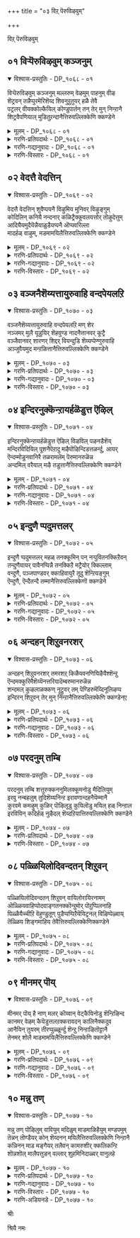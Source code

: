 +++
title = "०३ विऱ् पॆरुविऴवुम्"

+++

विऱ् पॆरुविऴवुम्

## ०१ विऱ्पॆरुविऴवुम् कञ्जनुम्

<details open><summary>विश्वास-प्रस्तुतिः - DP_१०६८ - ०१</summary>

विऱ्पॆरुविऴवुम् कञ्जनुम् मल्लरुम् वेऴमुम् पाहनुम् वीऴ  
शॆट्रवन् तन्नैप्पुरमॆरिशॆय्द शिवनुऱुतुयर् हळै तेवै  
पट्रलर् वीयक्कोल्कैयिल् कॊण्डुपार्तन् तन् तेर् मुन् निन्ऱानै  
शिट्रवैपणियाल् मुडितुऱन्दानैत्तिरुवल्लिक्केणि क्कण्डेने
</details>

<details><summary>मूलम् - DP_१०६८ - ०१</summary>

विऱ्पॆरुविऴवुम् कञ्जनुम् मल्लरुम् वेऴमुम् पाहनुम् वीऴ  
शॆट्रवन् तन्नैप्पुरमॆरिशॆय्द शिवनुऱुतुयर् हळै तेवै  
पट्रलर् वीयक्कोल्कैयिल् कॊण्डुपार्तन् तन् तेर् मुन् निन्ऱानै  
शिट्रवैपणियाल् मुडितुऱन्दानैत्तिरुवल्लिक्केणि क्कण्डेने
</details>

<details><summary>गरणि-प्रतिपदार्थः - DP_१०६८ - ०१</summary>

विल्=बिल्लिन, पॆरु विऴवुम्=दॊड्ड उत्सववू, कञ्जनुम्=कंसनू, मल्लरुम्=मल्लरू, वेऴमुम्=आनॆयू, पाहनुम्=मावटिगनू, वीऴ=नाशवागुवन्तॆ, शॆट्रवन् तन्नै=ध्वंसमाडिदवनू, पुरम्=त्रिपुरवन्नु, ऎरिशॆय्द=सुट्टुभस्म माडिद, शिवन्=शिवन, उऱुतुयर्=बहळ दॊड्ड दुःखवन्नु, कळै=कळॆद, तेवै=देवनू, पट्रलर् वीय=शत्रुगळु मडियुवन्तॆ, कोल्=छाटिकोलन्नु, कैयिल् कॊण्डु=कैयल्लि हिडिदु, पार् त्तन् तन्=पार्थन तेर् मुन्—तेरिन मुम्भागदल्लि, निन्ऱानै=निन्तवनू, शिऱु=किरिय, अवै=तायिय, पणियाल्=कार्यदिन्द, मुडि=किरीटवन्नु, तुऱन्दानै=तॊरॆदवनु आदवनन्नु, तिरुवल्लिक्केणि=तिरुवल्लिक्केणियल्लि, कण्डेने=कण्डॆनल्ला\!
</details>

<details><summary>गरणि-गद्यानुवादः - DP_१०६८ - ०१</summary>

बिल्लिन दॊड्ड उत्सववू,कंसनू, मल्लरू,आनॆयू, मावटिगनू, नाशवागुवन्तॆ ध्वंसमाडिदवनू, त्रिपुरवन्नु सुट्टुभस्म माडिद शिवन बहळ दॊड्ड दुःखवन्नु कळॆद देवनू, शत्रुगळु मडियुवन्तॆ छाटिकोलन्नु कैयल्लि हिडिदु पार्थन रथद मुम्भागदल्लि निन्तवनू, किरिय तायिय कार्यदिन्द किरीटवन्नु तॊरॆदवनू आदवनन्नु तिरुवल्लिक्केणियल्लि कण्डॆनल्ल\! \(१\)
</details>

<details><summary>गरणि-विस्तारः - DP_१०६८ - ०१</summary>

ई तिरुमॊऴियल्लि आऴ्वाररु मदरासु नगरद तिरुवल्लिक्केणि विस्तरणॆय धवाद पार्थसारथि देवालयदल्लि भगवन्तन दर्शन पडॆयुत्तिद्दारॆ.

कृष्णावतारद साहसगळु अवर नॆनपिगॆ बरुत्तिवॆ- कृष्णन कडुशत्रुवाद कंसनु, अवनन्नु कॊल्लिसलु कॆलवु यत्नगळन्नु नडसिदनु. अवुगळल्लि धनुर्यागवॆम्ब उत्सववॊन्दु. धनुर्यागवॆम्ब कारणदिन्द कृष्णनन्नु मधुरॆगॆ कंसनु बरमाडिकॊण्डनु. यागशालॆयल्लि पूजॆगॆन्दु इट्टिद्द धनुस्सन्नु कृष्णनु ऎत्तिकॊण्डु मुरिदुहाकिदनु. हॆब्बागिलल्लि आनॆयिन्द कृष्णनन्नु तुळिसिबिडबेकॆम्ब यत्नवू फलिसलिल्ल. आ आनॆयन्नू अदर मावटिगनन्नू कृष्णनु कॊन्दुहाकिदनु. अनन्तर नडॆदद्दु मल्लयुद्धद कुतन्त्र. नुरितमल्लरिन्द कृष्णनन्नु कॊल्लिसुव यत्न. अदू सागलिल्ल. बदलागि, आ मल्लरे सत्तरु. कडॆगॆ, कंसनू कृष्णनिन्द मडिदनु. इदु कंसवधॆय घट्ट.

आमेलॆ बहुकालद बळिक बन्दद्दु महाभारतयुद्ध. आ युद्धदल्लि पार्थनिगॆ कृष्णने सारथियागि निन्त. कैयल्लि छावटियन्नु हिडिदु रथद मुम्भागदल्लि निन्तु पार्थनिगॆ मार्गदर्शकनागि ऎल्ल विधदल्लू अवनिगॆ सहायकनागि शत्रुगळन्नॆल्ल निर्मूलगॊळिसि, पाण्डवरन्नु कापाडिदनु.

हिन्दॆ, परशिवनिगे ऒदगिद कडुदुःखवाद ब्रह्महत्यादोषवन्नु स्वामियु नीगिदनु.

श्रीरामनागि अवतरिसिदाग, किरिय तायियाद कैकेयिय हटदिन्द अवनिगॆ सल्लबेकागिद्द किरीटवन्नु त्यजिसि वनवासक्कॆ सन्तोषदिन्द तॆरळिदनु.

हीगॆ, दुष्टसंहारक्कागि शिष्टरक्षकनागि आश्रित पोषकनागि, आदर्श मानवनागि मॆरॆयुव भगवन्तनिगॆ तिरुवल्लिक्केणियल्लि आऴ्वाररु सेवॆ सल्लिसुत्तिद्दारॆ.
</details>

## ०२ वेदत्तै वेदत्तिन्

<details open><summary>विश्वास-प्रस्तुतिः - DP_१०६९ - ०२</summary>

वेदत्तै वेदत्तिन् शुवैप्पयनै विऴुमिय मुनिवर् विऴुङ्गुम्  
कोदिलिन् कनियै नन्दनार् कळिट्रैक्कूवलयत्तोर् तॊऴुदेत्तुम्  
आदियैयमुदैयॆन्नैयाळुडैयप्पनै ऒप्पवरिल्ला  
मादर्हळ् वाऴुम्, मडमामयिलैत्तिरुवल्लिक्केणि क्कण्डेने
</details>

<details><summary>मूलम् - DP_१०६९ - ०२</summary>

वेदत्तै वेदत्तिन् शुवैप्पयनै विऴुमिय मुनिवर् विऴुङ्गुम्  
कोदिलिन् कनियै नन्दनार् कळिट्रैक्कूवलयत्तोर् तॊऴुदेत्तुम्  
आदियैयमुदैयॆन्नैयाळुडैयप्पनै ऒप्पवरिल्ला  
मादर्हळ् वाऴुम्, मडमामयिलैत्तिरुवल्लिक्केणि क्कण्डेने
</details>

<details><summary>गरणि-प्रतिपदार्थः - DP_१०६९ - ०२</summary>

वेदत्तै=वेदस्वरूपनन्नु, वेदत्तिन्=वेददल्लिरुव, शुवै=रुचिकरवाद, पयनै=फलस्वरूपनन्नु, विऴुमिय= श्रेष्ठराद, मुनिवर्=महर्षिगळु, विऴुङ्गुम्=नुङ्गि आस्वादिसुव, कोदु इलिन्=सिप्पि हॊट्टु, ओटॆ मॊदलादुवुगळिल्लद, कनियै=पूर्ण फलवन्नु\(हण्णन्नु\)नन्दनार्=नन्दगोपन, कळिट्रै=\(सुन्दर\)आनॆय मरियन्नु, कुवलयत्तोर्=भूमिय मेलॆ इरुववरॆल्ल, तॊऴुदु=नमस्करिसि, एत्तुम्=स्तुतिसुव, आदियै=आदिमूलनन्नु, अमुदै=अमृतस्वरूपियन्नु, ऎन्नै=नन्नन्नु, आळ् उडै=दासनागि उळ्ळ, अप्पनै=स्वामियन्नु, ऒप्पवर् इल्ला=साटियिल्लदवराद, मादर्हळ्=हॆङ्गसरु, वाऴुम्=वासिसुव, मडम्=सुन्दरवाद, मा=श्रेष्ठवाद, मयिलै=नविलन्नु, तिरुवल्लिक्केणि=तिरुवल्लिक्केणियल्लि, कण्डेने=कण्डॆनल्ला\!
</details>

<details><summary>गरणि-गद्यानुवादः - DP_१०६९ - ०२</summary>

वेदस्वरूपनन्नु, वेददल्लिरुव रुचिकरवाद फलस्वरूपनन्नु, श्रेष्ठराद महर्षिगळु नुङ्गि आस्वादिसुव सिप्पॆ,ओटॆ,नारु मॊदलादवॊन्दू इल्लद पूर्तियाद हण्णन्नू नन्दगोपन अन्दवाद आनॆयमरियन्नू, भूमियमेलॆ इरुववरॆल्लरू नमस्करिसि स्तुतिसुव आदिमूलनन्नू, अमृतस्वरूपनन्नू, नन्नन्नु दासनन्नागि स्वीकरिसिरुव स्वामियन्नू, साटियिल्लद हॆङ्गसरि वासिसुव \(बाळुव\) सुन्दरवाद श्रेष्ठवाद नविलन्नू तिरुवल्लिक्केणियल्लि कण्डॆनल्ल\! \(२\)
</details>

<details><summary>गरणि-विस्तारः - DP_१०६९ - ०२</summary>

भगवन्तनु ज्ञानस्वरूपनु. भगवन्तनन्नु कुरितु तिळिवळिकॆ कॊडुवुदु वेद. अल्लदे “वेदगळल्लि सामवेद नानु”ऎन्दु भगवन्तने प्रकटपडिसिद्दानॆ. आद्दरिन्द, भगवन्तनु वेदस्वरूपनु- पूर्णवागि तिळियतक्कवनु.

वेदगळिगॆ वस्तु भगवन्तने. अवनन्नु कुरितु वेदगळु बहळ स्वारस्यवागि विवरिसि हेळुत्तवॆ. अदन्नॆल्ला चॆन्नागि आस्वादिसुत्ता आनन्दिसुत्ता बरुवुदरिन्द बरुव फलवु भगवद्विषयवाद पूर्णज्ञानवे. आद्दरिन्द भगवन्तनु वेदद फलस्वरूपनू हौदु.

चॆन्नागि हण्णु मागि, अदरल्लि सिप्पॆयागलि, नारागलि,ओटॆयागलि इल्लदन्तॆ अदु पूर्तियागि रसवत्ताद तिरुळिनिन्द तुम्बिद्दरॆ, अदन्नॆल्ल तिन्दु सवियबहुदल्लवे? भगवन्तनू सह हागॆये. अवनल्लि “इदु बेड, इदु कॆट्टद्दु”-ऎन्दु मुन्तागि त्यजिसबहुदादद्दु यावुदू इल्ल. ऎल्ल रीतियल्लू भगवन्तनन्नु सविय बेकादद्दे\! आद्दरिन्दले भगवन्तनन्नु ऒळ्ळॆय परिपक्ववाद पूर्णफलवॆन्नुवुदु. अदरल्लि यवौदन्नू बिडदॆ ऎल्लवन्नू भुजिसि आनन्दिसुवुदु. ई विषय श्रेष्ठराद महर्षिगळिगॆ मात्रवे गॊत्तु.

भगवन्तनु श्रीकृष्णनागि अवतरिसि नन्दगोपन मगनागि बॆळॆदवनु. नन्दगोपन मुद्दिन मगनाद्दरिन्द अवनन्नु आनॆयमरिगॆ होलिसिद्दारॆ.

भगवन्तनु ऎल्लक्कू आदि. ऎल्लक्कू मूल. ऎल्लक्कू कारण. अवनु अमृतस्वरूपनु. अमृतपान माडिदवरु मरणवन्नु दाटुत्तारॆ. अमररागुत्तारॆ. हागॆये भगवन्तनन्नु पानमाडिदवरु \(अवन नामवन्नु जपिसुववरु, गुणगान माडुववरु\) भगवन्तनन्नु आश्रयिसिदवरु अमररे आगुत्तारॆ.
</details>

## ०३ वञ्जनैशॆय्यत्तायुरुवाहि वन्दपेयलऱि

<details open><summary>विश्वास-प्रस्तुतिः - DP_१०७० - ०३</summary>

वञ्जनैशॆय्यत्तायुरुवाहि वन्दपेयलऱि मण् शेर  
नञ्जमर् मुलै यूडुयिर् शॆहवुण्ड नादनैत्तानवर् कूट्रै  
वञ्जैवानवर् शारणर् शिद्दर् वियन्दुडि शॆय्यप्पेण्णुरुवाहि  
अञ्जुवैयमुद मन्ऱळित्तानैत्तिरुवल्लिक्केणि क्कण्डेने
</details>

<details><summary>मूलम् - DP_१०७० - ०३</summary>

वञ्जनैशॆय्यत्तायुरुवाहि वन्दपेयलऱि मण् शेर  
नञ्जमर् मुलै यूडुयिर् शॆहवुण्ड नादनैत्तानवर् कूट्रै  
वञ्जैवानवर् शारणर् शिद्दर् वियन्दुडि शॆय्यप्पेण्णुरुवाहि  
अञ्जुवैयमुद मन्ऱळित्तानैत्तिरुवल्लिक्केणि क्कण्डेने
</details>

<details><summary>गरणि-प्रतिपदार्थः - DP_१०७० - ०३</summary>

वञ्जनै शॆय्य=वञ्चनॆयन्नु माडलु, ताय् उरु आहि वन्द=तायिय रूपदल्लि बन्द, पेय्=राक्षसियु, अलऱि=किरिचाडुत्ता, मण् शेर=नॆलदमेलॆ उरुळुवन्तॆ, नञ्जु अमर्=विषतुम्बिद, मुलै ऊडु=मॊलॆय मूलक, उयिर् शॆह=जीवसायुवन्तॆ, उण्ड=मॊलॆयुण्ड, नातनै=स्वामियन्नु, तानवर्=दानवर, कूट्रै=यमस्वरूपनन्नु, वञ्जै वानवर्=विद्याधररु

शारणर्= चारणरु, सिद्धर्=सिद्धरु, वियन्दु=आश्चर्यपट्टु, तुदिशॆय्य=स्तुतिसुवन्थ, पॆण् उरु आहि=हॆण्णुरूपवन्नु तळॆदु, अम् शुवै=सॊगसाद रुचियुळ्ळ, अमुदम्=अमृतवन्नु, अन्ऱु=अन्दु, अळित्तानै=हञ्चिदवनन्नु, तिरुवल्लिक्केणि=तिरुवल्लिक्केणियल्लि, कण्डेने=कण्डॆनल्ला\!
</details>

<details><summary>गरणि-गद्यानुवादः - DP_१०७० - ०३</summary>

वञ्चनॆयन्नु माडुवुदक्कागि तायिय रूपदल्लि बन्द राक्षसियु किरिचुत्ता नॆलदमेलॆ उरुळुवन्तॆ\(अवळ\)विषतुम्बिद मॊलॆय मूलक प्राण होगुवन्तॆ मॊलॆयुण्ड स्वामियन्नु, दानवर यमस्वरूपनन्नु, विद्याधररु, चारणरु, सिद्धरु आश्चर्यदिन्द स्तुतिसुवन्थ हॆण्णुरूपवन्नु तळॆदु, सॊगसाद रुचियुळ्ळ अमृतवन्नु अन्दु, हञ्चिदवनन्नु तिरुवल्लिक्केणियल्लि कण्डॆनल्ल\! \(३\)
</details>

<details><summary>गरणि-विस्तारः - DP_१०७० - ०३</summary>

ईपाशुरदल्लि भगवन्तन ऎरडु विस्मयकारकवाद साहसगळन्नु आऴ्वाररु नॆनपिगॆ तरुत्तारॆ.

मॊदलनॆयदु कृष्णावतारक्कॆ सेरिद्दु. शिशुवागि बेरॆ कडॆयल्लि बॆळॆयुत्तिद्द कृष्णनन्नु कॊल्लबेकॆन्दु योचिसि कंसनु पूतनियॆम्ब रक्कसियन्नु “ऎरडु तिङ्गळ ऒळगिन वयस्सिन मक्कळन्नॆल्ला कॊल्लुवन्तॆ” आज्ञॆमाडि, कळुहिसिद. अवळु हसुळॆगळन्नॆत्ति मुद्दाडि, अवक्कॆ तन्न विषद मॊलॆयन्नूडि कॊल्लुवुदु अवळ कुतन्त्रवागित्तु. अनेक हसुगूसुगळन्नु हागॆ कॊन्दु आगित्तु. अवळु नन्दगोकुलक्कू बन्दळु. आकर्षक शिशुवाद कृष्णनन्नु कण्डळु. सुन्दरिय रूपतळॆदु, कृष्णनिगॆ मॊलॆयूडिसलु अवनन्नु ऎत्तिकॊण्डळु. स्वल्पहॊत्तिनल्ले अवळु किरिचुत्ता नॆलदमेलॆ हॊरळाडि प्राणबिट्टळु. कृष्णनु मग्गुलल्ले आडुत्तिद्द. गोकुलद जनरॆल्लरिगू परमाश्चर्यवायितु.

राक्षसवंशवन्ने निर्मूलगॊळिसुवुदक्कागि भगवन्तनु अवरिगॆ यमस्वरूपने आगिद्दनु.

भगवन्तन इन्नॊन्दु आश्चर्यकारसाहस समुद्रमथनद कालद्दु. हाल्गडलन्नु देवदानवरु कडॆदुदर फलवागि हुट्टिद्दु श्रेष्ठवस्तुगळल्लि अमृतवू सेरिद्दु. भगवन्तनु अमृतवन्नु देवतॆगळिगॆ मात्रवे हञ्चि अवरन्नु अमररन्नागिसबेकागित्तु. अदक्कागि भगवन्तनु अपरूपसुन्दरियाद मोहिनियरूपवन्नु तळॆदु, चमत्कारदिन्द देवतॆगळिगॆ मात्रवे अमृतवन्नु हञ्चिदनु.

“तिरु अल्लि केणि”- ऎन्दरॆ “पवित्रवाद कन्नैदिलॆ हूगळु तुम्बिद कॊळ\(सरोवर\). तिरुवल्लिक्केणियल्लि अन्थदॊन्दु पुष्करिणियिद्दद्दरिन्द आ क्षेत्रक्के आ हॆसरु बन्दितन्तॆ.
</details>

## ०४ इन्दिरनुक्कॆन्ऱायर्हळॆडुत्त ऎऴिल्

<details open><summary>विश्वास-प्रस्तुतिः - DP_१०७१ - ०४</summary>

इन्दिरनुक्कॆन्ऱायर्हळॆडुत्त ऎऴिल् विऴविल् पऴनडैशॆय्  
मन्दिरविदियिल् पूशनैपॆऱादु मऴैपॊऴिन्दिडत्तळर्न्दु, आयर्  
ऎन्दम्मोडुनवानिरै तळरामलॆम् पॆरुमानरुळॆन्न  
अन्दमिल् वरैयाल् मऴै तडुत्तानैत्तिरुवल्लिक्केणि क्कण्डेने
</details>

<details><summary>मूलम् - DP_१०७१ - ०४</summary>

इन्दिरनुक्कॆन्ऱायर्हळॆडुत्त ऎऴिल् विऴविल् पऴनडैशॆय्  
मन्दिरविदियिल् पूशनैपॆऱादु मऴैपॊऴिन्दिडत्तळर्न्दु, आयर्  
ऎन्दम्मोडुनवानिरै तळरामलॆम् पॆरुमानरुळॆन्न  
अन्दमिल् वरैयाल् मऴै तडुत्तानैत्तिरुवल्लिक्केणि क्कण्डेने
</details>

<details><summary>गरणि-प्रतिपदार्थः - DP_१०७१ - ०४</summary>

इन्दिरनुक्कू=इन्द्रनिगॆ, ऎन्ऱु=ऎन्दु, आयर्हळ्-गोवळरु, ऎडुत्त=कैगॊण्ड, ऎऴिल् विऴविल्=सुन्दरवाद उत्सवदल्लि, पऴनडै शॆय्=हळॆय कालद आचारवागि माडुव, मन्दिरम् विदियिल्=मन्त्रविधियल्लि, पूशनै=पूजॆयन्नु, पॆऱादु=पडॆयदॆ, मऴै=मळॆयन्नु, पॊऴिन्दिड=सुरिसलु, आयर्=गोवळरु, ऎम् तम्मोडु=नम्मॊडनॆ, इनम्=ऒट्टुगूडिरुव, आ निरै=दनकरुगळ मन्दॆगळु, तळरामल्=सङ्कटपडद हागॆ, ऎम् पॆरुमान्=नम्म स्वामिये, अरुळ्=कृपॆदोरु, ऎन्न=ऎन्नलु, अन्दम् इल्=अन्दविल्लद, वरैयाल्=पर्वतदिन्द, मऴै=मळॆयन्नु, तडुत्तानै=तडॆदवनन्नु, तिरुवल्लिक्केणि=तिरुवल्लिक्केणियल्लि, कण्डेने=कण्डॆनल्ला\!
</details>

<details><summary>गरणि-गद्यानुवादः - DP_१०७१ - ०४</summary>

इन्द्रनिगॆ ऎन्दु गोवळरु कैगॊण्ड सुन्दरवाद उत्सवदल्लि हळॆयकालद आचारवागि माडुव मन्त्रविधियल्लि पूजॆयन्नु पडॆयदॆ, मळॆयन्नु सुरिसलु “गोवळरु नम्मॊडनॆ ऒट्टुगूडिरुव दनकरुगळ मन्दॆगळु सङ्कटपडद हागॆ नमम् स्वामिये कृपॆदोरु” ऎन्नलु, अन्दविल्लद बॆट्टदिन्द मळॆयन्नु तडॆदवनन्नु तिरुवल्लिक्केणियल्लि कण्डॆनल्ल\! \(४\)
</details>

<details><summary>गरणि-विस्तारः - DP_१०७१ - ०४</summary>

कृष्णावतारद ऒन्दु दिव्यवाद प्रसङ्गवन्नु इल्लि हेळलागिदॆ. भगवन्तनु आश्रितवत्सलनॆन्दु तोरिसलु अदॊन्दु निदर्शन.

हळॆय कालद सम्फ्रदायवागि, गोवळरु वर्षक्कॊम्मॆ इन्द्रपूजॆ ऎम्ब दॊड्डहब्बवन्नु नडसुत्तिद्दरु. ऒन्दु वर्ष बालकृष्णनु हेळिदनु. “ई इन्द्रपूजॆ एतक्के? इन्द्रनिन्द नमगॆ याव उपकारवू इल्ल. इन्द्रनिगॆ बदलागि ई बॆट्टवन्नु नावु पूजिसोण. अदु नमगू नम्म दनकरुगळिगू आश्रयनीडुवुदु”. हागॆये, आ सल गोवळरु उत्सव नडसिदरु. बॆट्टवन्नु पूजिसिदरु. बॆट्टक्के ऎडॆ नीडिदरु. इन्द्र इदन्नु नोडिद. तनगॆ सल्लबेकागिद्द पूजॆ पुरस्कारगळन्नु, विधिवत्तागि सल्लिसदॆ, तन्नन्नु अपमान पडिसिदरल्ल\! “ई गोवळरन्नु हाळुमाडिबिडुत्तेनॆ”ऎन्दु गोकुलद मेलॆ सततवाद बिरुसुमळॆयन्नु एळुदिनगळ काल सुरिसिदनु. आग गोवळरु बालकृष्णनल्लि मॊरॆयिट्टरु-”स्वामी, नावू नम्म दनकरुगळू हाळागदन्तॆ कापाडु”ऎन्दु बेडिदरु. बालकृष्णनु आ गोवर्धनगिरियन्ने ऎत्तिहिडिदु, गोवळरन्नू दनकरुगळन्नू मळॆयिन्द रक्षिसिदनु.
</details>

## ०५ इन्दुणै प्पदुमत्तलर्

<details open><summary>विश्वास-प्रस्तुतिः - DP_१०७२ - ०५</summary>

इन्दुणै प्पदुमत्तलर् महळ् तनक्कूमिन् पन् नऱ्पुवितनक्किऱैवन्  
तन्दुणैयायर् पावैनप्पिन्नै तनक्किऱै मट्रैयोर् क्किल्लाम्  
वन्दुणै, पञ्जपाण्डवर् क्काहिवायुरै तूदु शॆन्ऱियङ्गुम्  
ऎन्दुणै, ऎन्दैतन्दै तम्मानैत्तिरुवल्लिक्केणॊ क्कण्डेने
</details>

<details><summary>मूलम् - DP_१०७२ - ०५</summary>

इन्दुणै प्पदुमत्तलर् महळ् तनक्कूमिन् पन् नऱ्पुवितनक्किऱैवन्  
तन्दुणैयायर् पावैनप्पिन्नै तनक्किऱै मट्रैयोर् क्किल्लाम्  
वन्दुणै, पञ्जपाण्डवर् क्काहिवायुरै तूदु शॆन्ऱियङ्गुम्  
ऎन्दुणै, ऎन्दैतन्दै तम्मानैत्तिरुवल्लिक्केणॊ क्कण्डेने
</details>

<details><summary>गरणि-प्रतिपदार्थः - DP_१०७२ - ०५</summary>

इन्=इनिदाद, तुणै=जॊतॆयाद, पदुमत्तु अलऎ=कमलद हूविन, महळ् तनक्कूम्=मगळिगू, इन्बन्=प्रियनू, नल् पुवि तनक्कू=ऒळ्ळॆय भूमिगू, इऱैवन्=नाथनू, तन् तुणै-तनगॆ जॊतॆयागबल्ल, आयर् पावै=गोवळ कन्यॆयाद, नप्पिन्नैतनक्कू=नप्पिन्नैगॆ, इऱै=गण्डनू, मट्रैयोर् क्कू=मिक्कवरिगॆ, ऎल्लाम्=ऎल्लरिगू, वन् तुणै=ऎडॆबिडद जॊतॆयादवनू, पञ्जपाण्डवर् क्कू आहि=पञ्चपाण्डवरिगॆ सहायकनागि, वाय् उरै=\(विवरिसि\)बायि मातनाडुव, तूदु शॆन्ऱु=दूतनागि होगि, इयङ्गुम्=कॆलस माडिदवनू, ऎन् तुणै=नन्न जॊतॆगारनू, ऎन्दैतन्दै=नन्न तन्दॆयू, तम्मानै=नम्म स्वामियू आदवनन्नु, तिरुवल्लिक्केणि=तिरुवल्लिक्केणियल्लि, कण्डेने=कण्डॆनल्ला\!
</details>

<details><summary>गरणि-गद्यानुवादः - DP_१०७२ - ०५</summary>

इनिदाद जॊतॆयाद कमलद हूविन मगळिगॆ प्रियनू, ऒळ्ळॆय भूमिगॆ नाथनू, तनगॆ जॊतॆयागवल्ल गोवळकन्यॆयाद नप्पिन्नैगॆ गण्डनू, मिक्क ऎल्लरिगू ऎडॆबिडद जॊतॆयादवनू, पञ्च पाण्डवरिगॆ सहायकनागि विवरिसि बायिमातनाडुव दूतनागि होगि कॆलस माडिदवनू, नन्न जॊतॆगारनू नन्न तन्दॆयू स्वामियू आदवनन्नु तिरुवल्लिक्केणियल्लि कण्डॆनल्ल\! \(५\)
</details>

<details><summary>गरणि-विस्तारः - DP_१०७२ - ०५</summary>

कमलद हूविनल्लि हुट्टिदवळु श्रीदेवि. आद्दरिन्द श्रीदेवियन्नु “कमलद हूविन मगळु”ऎन्दिद्दारॆ. श्रीदेवियू कमलवू अगलदन्थ सङ्गातिगळु. अवळिगॆ परमप्रियनागि श्रीमन्नारायणनु अवळन्नु अगलदन्तॆ इरुवुदक्कागि, अवळन्नु तन्न वक्षदल्ले नित्यवासिनियागि माडिकॊण्डिद्दानॆ.

भूदेवियन्नु हिरण्याक्षनॆम्ब राक्षसनु कद्दु समुद्रदॊळगॆ हुदुगिकॊण्डाग, भगवन्तनु आदिवराहनागि अवतरिसि, हिरण्याक्षनन्नु कॊन्दु अवळन्नु कष्तदिन्द बिडिसि उद्धरिसिद्दर फलवागि, भूदेवियु भगवन्तनन्ने वरिसि मदुवॆयादळु. आद्दरिन्द भगवन्तनु भूदेवियरमण.

अनन्तर, स्वामियु श्रीकृष्णनागि अवतरिसि, नीळादेवि\(नप्पिन्नैदेवि\)यन्नु गॆद्दुकॊण्डनु. आद्दरिन्द अवनु नीळादेविगॆ नाथनु.

हीगॆ, भगवन्तनु श्रीभूनीळादेविगळीगॆ परमप्रियतमनु.

आदरॆ, स्वामियु सृष्टियल्लिरुव बेरॆ यारन्नू मरॆयलिल्ल. यारन्नू दूरमाडिल्ल. अवनु ऎल्लरल्लू ऎडॆबिडद अन्तर्यामियागि इद्दानॆ.

पञ्चपाण्डवरिगॆ दृढवाद आसरॆयागिद्दवनु अवने. अवरिगागि अवर शत्रुगळाद कौरवरल्लि दौत्यवन्नु नडसिदनु. अवन हितवचन व्यर्थवॆनिसिदाग. आ भगवन्तने अवरॆल्लरू \(कौरवरॆल्लरू\) नाशवागुवन्तॆ महाभारतयुद्धवन्नु तॊडगिसिदनु.

आऴ्वाररु हेळुत्तारॆ- “नानु अवलम्बिसिरुववनू अवने. ननगॆ अवनु तन्दॆ. अवने आसरॆ. अवने नन्न ऒडॆय नन्न स्वामि. तिरुवल्लिक्केणियल्लि अर्चास्वरूपनागि इरुववनू अवने. आ स्वामियन्नु नानु कण्डॆनल्ल\!
</details>

## ०६ अन्दहन् शिऱुवनरशर्

<details open><summary>विश्वास-प्रस्तुतिः - DP_१०७३ - ०६</summary>

अन्दहन् शिऱुवनरशर् तमरशऱ् किळैयवनणियिऴैयैश्शॆन्ऱु  
ऎन्दमक्कुरिमैशॆय्यॆनत्तरियादॆम्बरुमानरुळॆन्न  
शन्दमल् कुऴलाळक्कण् नूट्रुवर् तम् पॆण्डिरुमॆय्दिनूलिऴप्प  
इन्दिरन् शिऱुवन् तेर् मुन् निन्ऱानैत्तिरुवल्लिक्केणि क्कण्डेन्ए
</details>

<details><summary>मूलम् - DP_१०७३ - ०६</summary>

अन्दहन् शिऱुवनरशर् तमरशऱ् किळैयवनणियिऴैयैश्शॆन्ऱु  
ऎन्दमक्कुरिमैशॆय्यॆनत्तरियादॆम्बरुमानरुळॆन्न  
शन्दमल् कुऴलाळक्कण् नूट्रुवर् तम् पॆण्डिरुमॆय्दिनूलिऴप्प  
इन्दिरन् शिऱुवन् तेर् मुन् निन्ऱानैत्तिरुवल्लिक्केणि क्कण्डेन्ए
</details>

<details><summary>गरणि-प्रतिपदार्थः - DP_१०७३ - ०६</summary>

अन्दहन् शिऱुवन्=कुरुडर मगनाद, अरशर् तम् अरशऱ् कु=राजाधिराजनाद दुर्योधननिगॆ, इळैयवन्=तम्मनु, अणि=अच्चुकट्टागि, इऴैयै=आभरणगळन्नु तॊट्टवळ, शॆन्ऱु=बळिसारि, ऎमक्कू उरिमैशॆय् ऎन= नमगॆ ऊळिग माडु ऎन्नलु, तरियादु=अदन्नु भरिसलारदॆ, ऎम् पॆरुमान् अरुळ् ऎन्न=नन्न स्वामिये कृपॆदोरु ऎन्नलु, शन्दम्=सुन्दरवाद, अल्=कप्पनॆय, कुऴलाळ्=तलॆगूदलिनवळ, अलक्कण्=कडुदुःखदल्लि, नूट्रुवर् तम्=नूर्वर, पॆण्डिरुम् ऎय्दि=हॆण्डिरू होगि, नूल् इऴप्प=मङ्गळसूत्रवन्नु ऎळॆदु हाकुव हागॆ, इन्दिरन् शिऱुवन्=देवेन्द्रन मगन, तेर् मुन् निन्ऱानै=रथद मुन्दॆ निन्तवनन्नु, तिरुवल्लिक्केणि=तिरुवल्लिक्केणियल्लि, कण्डेने=कण्डॆनल्ला\!
</details>

<details><summary>गरणि-गद्यानुवादः - DP_१०७३ - ०६</summary>

कुरुडन मगनू राजाधिराजनू आदवन तम्मनु, अच्चुकट्टागि आभरणगळन्नु तॊट्टवळ बळिसारि “नमगॆ ऊळिग माडु”ऎन्नलु भरिसलारदॆ “नन्न स्वामिये कृपॆदोरु”ऎन्नलु, सुन्दरवाद कप्पनॆय तलॆगूदलिनवळ कडुदुःखदल्लि नूर्वर हॆण्डिरू होगि\(तम्मतम्म\) मङ्गळसूत्रगळन्नु ऎळॆदुहाकुव हागॆ, देवेन्द्रन मगन रथद मुन्दॆ निन्तवनन्नु तिरुवल्लिक्केणियल्लि कण्डॆनल्ल\! \(६\)
</details>

<details><summary>गरणि-विस्तारः - DP_१०७३ - ०६</summary>

“कुरुडन मगनु”ऎन्दरॆ, हुट्टु कुरुडनाद धॄतराष्ट्रन मगनाद दुर्योधन. तन्नन्नु अवनु राजाधिराजनॆन्दु भाविसिकॊण्डु हॆम्मॆपडुत्तिद्दनु. अवनु तन्न मावनाद शकुनिय सहायदिन्द पाण्डवरल्लि दॊड्डवनाद युधिष्ठिरनन्नु पगडॆ आटक्कॆ सॆळॆदनु. आटदल्लि युधिष्ठिरनु

तन्न राज्यवन्नू तन्न तम्मन्दिरन्नू तन्नन्नू फणवागि ऒड्डि आटदल्लि सोतु ऎल्लवन्नू कळॆदुकॊण्डनु. आ सन्दर्भदल्लि गॆलुविन अट्टहासदल्लि मैमरॆत दुर्योधन आज्ञॆयन्तॆ अवन तम्मनाद दुश्शासननु पाण्डवर धर्मपत्बियाद द्रौपदिय बळिगॆ होगि, “नडॆ, नम्म ऊळिग माडु”ऎन्दु बलात्करिसिदनु. भरिसलारद दुःखदिन्द अवळु “स्वामी, कृपॆतोरु”ऎन्दु बेडिदळु. अवळ आ दुःखवे दुर्योधनादिगळॆल्लर मरणक्कॆ कारणवायितु. महाभारतयुद्ध वुण्टायितु. युद्धदल्लि देवेन्द्रन मगनाद अर्जुननिगॆ भगवन्तने सारथियागि निन्तु, अवन रथवन्नोडिसि, कौरवर वंशवन्ने निर्मूलगॊळिसिदनु. इदर परिणामवागि कौरवर नूरुमन्दि हॆण्डिरू युद्धभूमिगॆ होगि, तम्मतम्म पतिगळिगागि गोळाडि, तम्म तम्म मङ्गळसूत्रगळन्नु कडिदु हाकुवन्तॆ आयितु.

द्रौपदिय मानसंरक्षणॆय प्रसङ्गदल्लि भगवन्तन कृपॆ ऎष्टु हिरिदु\!
</details>

## ०७ परदनुम् तम्बि

<details open><summary>विश्वास-प्रस्तुतिः - DP_१०७४ - ०७</summary>

परदनुम् तम्बि शत्तुरुक्कननुमिलक्कूमनोडु मैदिलियुम्  
इरवु नन्बहलुम् तुदिशॆय्यनिन्ऱ इरावणान्दहनैयॆम्मानै  
कुरवमे कमऴुम् कुळिर् पॊऴिलूडु कुयिलॊडु मयिल् हळ् निन्ऱाल  
इरवियिन् कदिर्हळ् नुऴैदल् शॆय्दऱियात्तिरुवल्लिक्केणि क्कण्डेने
</details>

<details><summary>मूलम् - DP_१०७४ - ०७</summary>

परदनुम् तम्बि शत्तुरुक्कननुमिलक्कूमनोडु मैदिलियुम्  
इरवु नन्बहलुम् तुदिशॆय्यनिन्ऱ इरावणान्दहनैयॆम्मानै  
कुरवमे कमऴुम् कुळिर् पॊऴिलूडु कुयिलॊडु मयिल् हळ् निन्ऱाल  
इरवियिन् कदिर्हळ् नुऴैदल् शॆय्दऱियात्तिरुवल्लिक्केणि क्कण्डेने
</details>

<details><summary>गरणि-प्रतिपदार्थः - DP_१०७४ - ०७</summary>

परदनुम्=भरतनू, तम्बि=तम्मनाद, शत्तुरुक्कननुम्=शत्रुघ्ननू, इलक्कूमनोडु=लक्ष्मणनॊडनॆ, मैदिलियुम्=मैथिलियू, इरवुम्= रात्रियू, नन् पहलुम्=ऒळ्ळॆय हगलल्लियू तुदिशॆय्य निन्ऱ=स्तुतिसलु सिद्धवागिरुव \(स्तुतिसल्पडुवन्तॆ इरुव\) इरावणन् अन्दहन्=रावणनन्नु संहरिसिदवनाद, ऎम्मानै=नम्म स्वामियन्नु, कुरुवमे=कुरुव पुष्पगळे, कमऴुम्=परिमळ बीरुव, कुळिर्=तम्पाद, पॊऴिलूडु=तोपुगळ नडुवॆ, कुयिलोडु=कोगिलॆगळॊडनॆ, मयिल् हळ्=नविलुगळु, निन्ऱु आल=सेरिकॊण्डु गानमाडुव, इरवियिन्=सूर्यन, कदिर्हळ्=किरणगळु, नुऴैदल् शॆय्दु अऱिया=ऒळहोगुवुदन्नु अरियद, तिरु अल्लिक्केणि= तिरुवल्लिक्केणियल्लि, कण्डेने=कण्डॆनल्ला\!
</details>

<details><summary>गरणि-विस्तारः - DP_१०७४ - ०७</summary>

भरतनू , तम्म शत्रुघ्ननू, लक्ष्मणनू, ,मैथिलियू कूडि रात्रियू हगलू स्तुतिसल्पडुव रावणान्तकनाद नम्म स्वामियन्नु कुरवक पुष्पगळ

परिमळदिन्द तुम्बिद, तम्पाद तोपुगळल्लि कोगिलॆगळू नविलुगळू गान माडुत्तिरुव सूर्यन किरणगळु ऒळगॆ होगुवुदन्ने अरियद तिरुवल्लिक्केणियल्लिकण्डॆनल्ल\! \(७\)
</details>

## ०८ पळ्ळियिलोदिवन्दतन् शिऱुवन्

<details open><summary>विश्वास-प्रस्तुतिः - DP_१०७५ - ०८</summary>

पळ्ळियिलोदिवन्दतन् शिऱुवन् वायिलोरायिरनामम्  
ऒळ्ळियवाहिप्पोदवाङ्गतनक्कॊन्ऱुमोर् पॊऱुप्पिलनाहि  
पिळ्ळैयैच्चीऱि वॆहुण्डुतूण् पुडैप्पप्पिऱैयॆयिट्रनल् विऴिप्पेऴ्वाय्  
तॆळ्ळिय शिङ्गमाहिय तेवैत्तिरुवल्लिक्केणिक्कण्डेने
</details>

<details><summary>मूलम् - DP_१०७५ - ०८</summary>

पळ्ळियिलोदिवन्दतन् शिऱुवन् वायिलोरायिरनामम्  
ऒळ्ळियवाहिप्पोदवाङ्गतनक्कॊन्ऱुमोर् पॊऱुप्पिलनाहि  
पिळ्ळैयैच्चीऱि वॆहुण्डुतूण् पुडैप्पप्पिऱैयॆयिट्रनल् विऴिप्पेऴ्वाय्  
तॆळ्ळिय शिङ्गमाहिय तेवैत्तिरुवल्लिक्केणिक्कण्डेने
</details>

<details><summary>गरणि-प्रतिपदार्थः - DP_१०७५ - ०८</summary>

पळ्ळियिल्=शालॆयल्लि, ओदिवन्द=कलितु बन्द, तन् शिऱुवन् वायिल्=तन्न मगन बायल्लि, ओर् आयिरम् नामम्=साटियिल्लद साविर नामगळन्नु, ऒळ्ळिय=सुन्दरवागि, आहिपोद=हॊरबरलु, आङ्गु=आगले\(अल्ले\)अदनुक्कू=अदक्कॆ, ऒन्ऱुम्=स्वल्पवू, ओर्=ऒन्दु, पॊऱुप्पु=ताळ्मॆ, इलन् आहि=इल्लदवनागि, पिळ्ळैयै=मगन मेलॆ, चीऱि=चीराडि, वॆहुण्डु=कडुकोपगॊण्डु, तूण्=कम्बवन्नु, पुडैप्प=तट्टलु, पिऱै=बालचन्द्रन हागॆ, ऎयिऱु=कोरॆहल्लुगळन्नू, अनम्=कॆण्डदन्तॆ, विऴि=कण्णुगळन्नू, पेऴ् वाय्=दॊड्डदाद बायन्नू उळ्ळ, तॆळ्ळिय शिङ्गम् आहिय=परिशुद्धवाद सिंहस्वरूपनाद, देवै=भगवन्तनन्नु, तिरुवल्लिक्केणि=तिरुवल्लिक्केणियल्लि, कण्डेने=कण्डॆनल्ला\!
</details>

<details><summary>गरणि-गद्यानुवादः - DP_१०७५ - ०८</summary>

शालॆयल्लि कलितु बन्द तन्न मगन बायल्लि साटियिल्लद साविर नामगळु सुन्दरवागि हॊरबीळलु, आगले\(अल्ले\)अदक्कॆ ऒन्दु स्वल्पवू ताळ्मॆ इल्लदवनागि, मगन मेलॆ चीराडि कडुकोपगॊण्डु कम्बवन्नु तट्टलु, बालचन्द्रनन्तॆ कोरॆहल्लुगळन्नू, कॆण्डदन्तॆ कण्णुगळन्नू दॊड्डदाद बायन्नू उळ्ळ परिशुद्धवाद सिंहस्वरूपनाद देवनन्नु तिरुवल्लिक्केणियल्लि कण्डॆनल्ल\!\(८\)
</details>

<details><summary>गरणि-विस्तारः - DP_१०७५ - ०८</summary>

मगनन्नु शालॆगॆ कळुहिसिद्दु विद्यॆयन्नु कलियलॆन्दु. आदरॆ, अवनु कलितु बन्दद्देनु? शालॆयिन्द मनॆगॆ बन्द तन्न मगन बायिन्द हरियसाविर दिव्यनामगळन्नु शुद्धवागि स्पष्टवागि ऎडॆबिडदॆ बरुवुदन्नु केळुवुदक्कॆ हिरण्यकशिपुविगॆ ताळ्मॆ इरबेकल्ल\! तन्न कडुशत्रुवाद हरियनामगळन्ने अवनु कलितिरुवुदु? केळि, किडिकिडियाद. मगनमेलॆ चीराडिद. कम्बवन्नु तट्टि “निन्न हरियन्नु इल्लि तोरिसु”ऎन्द. अल्ले आगले हिरबन्दद्दु दिव्याद्भुत नरहरि रूप\! बालचन्द्रनन्तॆ बग्गिद चूपाद अगलवाद बायि\! हीगॆ, हॊरबन्द नरहरि हिरण्यकशिपुवन्नु सीळिकॊन्दु, प्रह्लादनन्नु रक्षिसिद\!
</details>

## ०९ मीनमर् पॊय्

<details open><summary>विश्वास-प्रस्तुतिः - DP_१०७६ - ०९</summary>

मीनमर् पॊय् है नाण् मलर् कॊय्वान् वेट्कैयिनोडु शॆन्ऱिऴिन्द  
कानमर् वेऴम् कैयॆडुत्तलऱक्करावदन् कालिनैक्कदुव  
आनैयिन् तुयरम् तीरप्पुळ्ळूर्न्दु शॆन्ऱु निन्ऱाऴितॊट्टानै  
तेनमर् शोलै माडमामयिलैत्तिरुवल्लिक्केणि क्कण्डेने
</details>

<details><summary>मूलम् - DP_१०७६ - ०९</summary>

मीनमर् पॊय् है नाण् मलर् कॊय्वान् वेट्कैयिनोडु शॆन्ऱिऴिन्द  
कानमर् वेऴम् कैयॆडुत्तलऱक्करावदन् कालिनैक्कदुव  
आनैयिन् तुयरम् तीरप्पुळ्ळूर्न्दु शॆन्ऱु निन्ऱाऴितॊट्टानै  
तेनमर् शोलै माडमामयिलैत्तिरुवल्लिक्केणि क्कण्डेने
</details>

<details><summary>गरणि-प्रतिपदार्थः - DP_१०७६ - ०९</summary>

मीन् अमर् पॊय् है=मीनुगळु तुम्बिरुव सरोवरदल्लि, नाळ् मलर्=हॊसहूगळन्नु, कॊय्वान्=बिडिसिकॊळ्ळुवुदक्कागि, वेट्कैयिनोडु=विनोदक्कागि, शॆन्ऱु=होगि, इऴिन्द=इळिद, कान् अमर्=काडिनल्लि सञ्चरिसुव, वेऴम्=आनॆयु, कै ऎडुत्तु अलऱ=सॊण्डिलन्नु मेलक्कॆत्ति गोळिडलु, करा=मॊसळॆयु,अदन्=आ आनॆय, कालिनै-कालन्नु, कदुव=कच्चि हिडियलु, आनैयिन् तुयरम्=आनॆय सङ्कटवन्नु, तीर=तीरिसुवुदक्कागि, पुळ् ऊर्न्दु=गरुडनन्नेरि, शॆन्ऱु=होगि, निन्ऱु=निन्तु, आऴितॊट्टानै=चक्रायुधवन्नु तॊट्टवनन्नु, तेन् अमर् शोलै=जेनुतुम्बिरुव तोपुगळन्नुळ्ळ, माडम्-सुन्दरवाद, मामयलै-दॊड्ड नविलुगळन्नुळ्ळ, तिरुवल्लिक्केणि=तिरुवल्लिक्केणियल्लि, कण्डेने=कण्डॆनल्ला\!
</details>

<details><summary>गरणि-गद्यानुवादः - DP_१०७६ - ०९</summary>

मीनुगळु तुम्बिरुव सरोवरदल्लि हॊसदागि अरळिद हूगळन्नु बिडिसिकॊळ्ळुवुदक्कागि विनोदक्कागि होगि इळीद काडिनल्लि सञ्चरिसुव आनॆयु तन्न सॊण्डिलन्नु मेलक्कॆत्ति गोळिडलु, मॊसळॆयु अदर कालन्नु कच्चिहिडिदिरलु, आ आनॆय सङ्कटवन्नु तीरिसुवुदक्कागि गरुडनन्नेरि होगि,निन्तु चक्रायुधवन्नु तॊट्टवनन्नु सुन्दरवाद जेनुतुम्बिद तोपुगळन्नू सॊबगिन दॊड्ड नविलुगळन्नू उळ्ळ तिरुवल्लिक्केणियल्लि कण्डॆनल्ल\! \(९\)
</details>

<details><summary>गरणि-विस्तारः - DP_१०७६ - ०९</summary>

काडिनल्लि स्वेच्छॆयागि सञ्चरिसुव आनॆयॊन्दु, विनोदक्कॆन्दु सरोवरदल्लि हॊसदागि अरळिरुव तावरॆ हूगळन्नु कित्तु ऎसॆदाडुत्ता आनन्दिसुत्तिरुवाग अदर कालन्नु मॊसळॆ हिडिदुकॊण्डु, कडुसङ्कटक्कीडु माडितु. अदरिन्द बिडिसिकॊळ्ळलु पाडुपट्टु, साध्यवागदॆ कडॆगॆ “स्वामी, कापाडु”ऎन्दु सॊण्डिलन्नॆत्ति गोळिडलु, भगवन्तनु गरुडारूढनागि अल्लिगॆ धाविसि, तन्न चक्रायुधदिन्द मॊसळॆयन्नु कडिदु, आनॆय सङ्कटवन्नु नीगिसिदनु. गजेन्द्रमोक्षवॆम्ब इदु भगवन्तनु शरणागतवत्सलनॆम्बुदक्कॆ ऒन्दु उत्तम निदर्शन.
</details>

## १० मन्नु तण्

<details open><summary>विश्वास-प्रस्तुतिः - DP_१०७७ - १०</summary>

मन्नु तण् पॊऴिलुम् वावियुम् मदिळुम् माडमाळिहैयुम् मण्डपमुम्  
तॆन्नन् तॊण्डैयर् कोन् शॆय्दनन् मयिलैत्तिरुवल्लिक्केणि निन्ऱानै  
कन्निनन् माड मङ्गैयर् तलैवन् कामरुशीर् क्कलिकन्ऱि  
शॊन्नशॊल् मालैपत्तुडन् वल्लार् शुहमिनिदाळ्वर् वानुलहे
</details>

<details><summary>मूलम् - DP_१०७७ - १०</summary>

मन्नु तण् पॊऴिलुम् वावियुम् मदिळुम् माडमाळिहैयुम् मण्डपमुम्  
तॆन्नन् तॊण्डैयर् कोन् शॆय्दनन् मयिलैत्तिरुवल्लिक्केणि निन्ऱानै  
कन्निनन् माड मङ्गैयर् तलैवन् कामरुशीर् क्कलिकन्ऱि  
शॊन्नशॊल् मालैपत्तुडन् वल्लार् शुहमिनिदाळ्वर् वानुलहे
</details>

<details><summary>गरणि-प्रतिपदार्थः - DP_१०७७ - १०</summary>

मन्नु=शाश्वतवागि, तण्=तम्पागि इरुव, पॊऴिलुम् =तोपुगळन्नू, वावियुम्=बावि मुन्ताद नीरिन स्थानगळन्नू, मदिळुम्=कोटॆगोडॆगळन्नू, माडम् माळिहैयुम्=उप्परिगॆगळू मत्तु माळिगॆमनॆगळन्नू, मण्डपमुम्=मण्टपगळन्नू, तॆन्नन्=पाण्ड्यकुलदवनाद, तॊण्डैयर् कोन्=तॊण्डैयर राजनु, शॆय्द=रचिसिद, नम् मयिलै=सुन्दरवाद नविलिनन्थ, तिरु अल्लिक्केणि=तिरुवल्लिक्केणियल्लि, निन्ऱानै=नॆलसिरुववनन्नु कुरितु, कन्नि=शाश्वतवाद, नाशविल्लद, नल्-उत्तमवाद, माडम्=महडिमनॆगळ, मङ्गैयर् तलैवन्=मङ्गैजनर ऒडॆयनु, कामरुशीर्=सौन्दर्य सम्पत्तन्नुळ्ळ, कलिकन्ऱि=कलिध्वंसियु, शॊन्न=हेळिद, शॊल् मालै पत्तु उडन्=पाशुरमालॆयाद ई हत्तुपाशुरगळन्नू, वल्लार्=बल्लवरु, शुहम् इनिदु=मधुरवाद सुखानन्ददिन्द, आळ्वर्=आळुवरु, वान् उलहे=नित्यसूरिगळ लोकवन्ने.
</details>

<details><summary>गरणि-गद्यानुवादः - DP_१०७७ - १०</summary>

शाश्वतवागि तम्पागिरुव तोपुगळन्नू बावि मुन्ताद नीरिन आसरॆगळन्नू, कोटॆगळन्नू, महडिमनॆगळन्नू, माळिगॆ मनॆगळन्नू मण्टपगळन्नू पाण्ड्यकुलदवनाद तॊण्डैयवर राजनु रचिसिद सुन्दरवाद नविलिनन्थ तिरुवल्लिक्केणियल्लि नॆलसिरुववनन्नु कुरितु शाश्वतवाद \(नाशविल्लद\)उत्तमवाद महडिमनॆगळ मङ्गैजनर ऒडॆयनु सौन्दर्यसम्पत्तन्नुळ्ळ कलिध्वंसियु हेळिद ई हत्तुपाशुरमालॆयन्नू चॆन्नागि बल्लवरु मधुरवाद सुखानन्ददिन्द नित्यसूरिगळ\(अमरर\) लोकवन्ने आळुवरु.\(१०\)
</details>

<details><summary>गरणि-विस्तारः - DP_१०७७ - १०</summary>

तिरुवल्लिक्केणि ऎम्ब पवित्रक्षेत्रवन्नु कट्टिबॆळॆसिदवनु तॊण्डैमान् चक्रवर्ति. अवनु तॊण्डैजनर राज. पान्द्यराजकुलद अरसु. धर्मिष्ठ मत्तु भक्त. आद्दरिन्द अवनु तिरुवल्लिक्केणियल्लि सुन्दरवाद कन्नैदिलॆहूगळु तुम्बिद पुष्करिणियन्नू तोपॊ तोटगळन्नू कोटॆकॊत्तलगळन्नू उप्परिगॆ मनॆगळन्नू माळिगॆमनॆगळन्नू कट्टिसिदनल्लदॆ, दिव्यवाद पवित्रवाद पार्थसारथिस्वामिय देवालयवन्नू कट्टिसि प्रसिद्धनादनु.

तिरुवल्लिक्केणिय पार्थसारथिस्वामियन्नु कुरितु सुन्दरवाद हत्तुपाशुरगळन्नु रचिसिदवनु कलिध्वंसि ऎम्ब बिरुदिन मङ्गैजनर राज, तिरुमङ्गै आऴ्वाररु.

आऴ्वाररु हेळुत्तारॆ- ई हत्तुपाशुरगळन्नू चॆन्नागि बल्लवरु

ऒट्टागि अर्थमाडिकॊण्डवरु अमररागुत्तारॆ. अल्लदॆ, अमरर लोकवन्ने आळुववरागुत्तारॆ.

पाशुरगळु हेळुवुदु भगवन्तन आश्रितरक्षकत्व मत्तु अदक्कॆ तक्क निदर्शनगळन्नु. भगवन्तन अद्वितीयवाद गुणवन्नु. भगवन्तन अपारवाद वात्सल्यवन्नु. इवुगळन्नु चॆन्नागि अर्थमाडिकॊण्डवरु भगवन्तन अनन्य शरणरागुत्तारॆ. अवन अडिदावरॆगळन्नाश्रयिसि मृत्युवन्नु जयिसि, अमररे आगुत्तारॆ ऎम्बुदरल्लि सन्देहविल्ल.
</details>

<details><summary>गरणि-अडियनडे - DP_१०७७ - १०</summary>

विल्, वेदत्तै, वञ्जहनै, इन्दिरनुक्कू, इन्तुणै, अन्दहन्, परदन्, पळ्ळि, मीनमर्, मन्नु\(अन्ऱायर्\)
</details>

श्रीः

श्रियै नमः